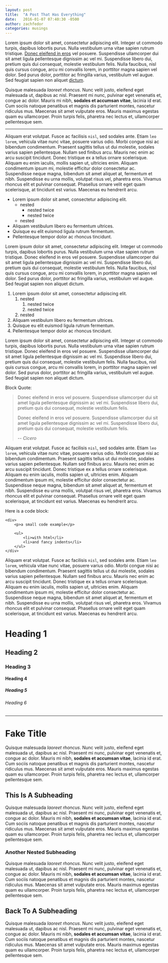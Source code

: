 ```yaml
---
layout: post
title:  "A Post That Has Everything"
date:   2016-01-07 07:40:30 -0500
author: zachfedor
categories: musings
---
```

Lorem ipsum dolor sit amet, consectetur adipiscing elit. Integer ut commodo turpis, dapibus lobortis purus. Nulla vestibulum urna vitae sapien rutrum tristique. [Donec eleifend in eros](www.loremipsum.com "Lorem Ipsum Generator") vel posuere. Suspendisse ullamcorper dui sit amet ligula pellentesque dignissim ac vel mi. Suspendisse libero dui, pretium quis dui consequat, molestie vestibulum felis. Nulla faucibus, nisl quis cursus congue, arcu mi convallis lorem, in porttitor magna sapien vel dolor. Sed purus dolor, porttitor ac fringilla varius, vestibulum vel augue. Sed feugiat sapien non aliquet [dictum][reference-1].


[reference-1]: http://google.com/  "Let Me Google That For You"

Quisque malesuada *laoreet rhoncus*. Nunc velit justo, eleifend eget malesuada ut, dapibus ac nisl. Praesent mi nunc, pulvinar eget venenatis et, congue ac dolor. Mauris mi nibh, **sodales et accumsan vitae**, lacinia id erat. Cum sociis natoque penatibus et magnis dis parturient montes, nascetur ridiculus mus. Maecenas sit amet vulputate eros. Mauris maximus egestas quam eu ullamcorper. Proin turpis felis, pharetra nec lectus et, ullamcorper pellentesque sem.

---

Aliquam erat volutpat. Fusce ac facilisis `nisl`, sed sodales ante. Etiam `leo lorem`, vehicula vitae nunc vitae, posuere varius odio. Morbi congue nisi ac bibendum condimentum. Praesent sagittis tellus ut dui molestie, sodales varius sapien pellentesque. Nullam sed finibus arcu. Mauris nec enim ac arcu suscipit tincidunt. Donec tristique ex a tellus ornare scelerisque. Aliquam eu enim iaculis, mollis sapien ut, ultricies enim. Aliquam condimentum ipsum mi, molestie efficitur dolor consectetur ac. Suspendisse neque magna, bibendum sit amet aliquet at, fermentum et nibh. Suspendisse eu urna mollis, volutpat risus vel, pharetra eros. Vivamus rhoncus elit et pulvinar consequat. Phasellus ornare velit eget quam scelerisque, at tincidunt est varius. Maecenas eu hendrerit arcu.


- Lorem ipsum dolor sit amet, consectetur adipiscing elit.
    - nested
        - nested twice
        - nested twice
    - nested
- Aliquam vestibulum libero eu fermentum ultrices.
- Quisque eu elit euismod ligula rutrum fermentum.
- Pellentesque tempor dolor ac rhoncus tincidunt.


Lorem ipsum dolor sit amet, consectetur adipiscing elit. Integer ut commodo turpis, dapibus lobortis purus. Nulla vestibulum urna vitae sapien rutrum tristique. Donec eleifend in eros vel posuere. Suspendisse ullamcorper dui sit amet ligula pellentesque dignissim ac vel mi. Suspendisse libero dui, pretium quis dui consequat, molestie vestibulum felis. Nulla faucibus, nisl quis cursus congue, arcu mi convallis lorem, in porttitor magna sapien vel dolor. Sed purus dolor, porttitor ac fringilla varius, vestibulum vel augue. Sed feugiat sapien non aliquet dictum.


1. Lorem ipsum dolor sit amet, consectetur adipiscing elit.
    1. nested
        1. nested twice
        1. nested twice
    1. nested
1. Aliquam vestibulum libero eu fermentum ultrices.
1. Quisque eu elit euismod ligula rutrum fermentum.
1. Pellentesque tempor dolor ac rhoncus tincidunt.


Lorem ipsum dolor sit amet, consectetur adipiscing elit. Integer ut commodo turpis, dapibus lobortis purus. Nulla vestibulum urna vitae sapien rutrum tristique. Donec eleifend in eros vel posuere. Suspendisse ullamcorper dui sit amet ligula pellentesque dignissim ac vel mi. Suspendisse libero dui, pretium quis dui consequat, molestie vestibulum felis. Nulla faucibus, nisl quis cursus congue, arcu mi convallis lorem, in porttitor magna sapien vel dolor. Sed purus dolor, porttitor ac fringilla varius, vestibulum vel augue. Sed feugiat sapien non aliquet dictum.


Block Quote:

> Donec eleifend in eros vel posuere. Suspendisse ullamcorper dui sit amet
> ligula pellentesque dignissim ac vel mi. Suspendisse libero dui, pretium
> quis dui consequat, molestie vestibulum felis.
>
> Donec eleifend in eros vel posuere. Suspendisse ullamcorper dui sit amet
> ligula pellentesque dignissim ac vel mi. Suspendisse libero dui, pretium
> quis dui consequat, molestie vestibulum felis.
>
> <span>-- <cite>Cicero</cite></span>


Aliquam erat volutpat. Fusce ac facilisis `nisl`, sed sodales ante. Etiam `leo lorem`, vehicula vitae nunc vitae, posuere varius odio. Morbi congue nisi ac bibendum condimentum. Praesent sagittis tellus ut dui molestie, sodales varius sapien pellentesque. Nullam sed finibus arcu. Mauris nec enim ac arcu suscipit tincidunt. Donec tristique ex a tellus ornare scelerisque. Aliquam eu enim iaculis, mollis sapien ut, ultricies enim. Aliquam condimentum ipsum mi, molestie efficitur dolor consectetur ac. Suspendisse neque magna, bibendum sit amet aliquet at, fermentum et nibh. Suspendisse eu urna mollis, volutpat risus vel, pharetra eros. Vivamus rhoncus elit et pulvinar consequat. Phasellus ornare velit eget quam scelerisque, at tincidunt est varius. Maecenas eu hendrerit arcu.


Here is a code block:

    <div>
        <p>a small code example</p>

        <ul>
            <li>with html</li>
            <li>and fancy indents</li>
        </ul>
    </div>


Aliquam erat volutpat. Fusce ac facilisis `nisl`, sed sodales ante. Etiam `leo lorem`, vehicula vitae nunc vitae, posuere varius odio. Morbi congue nisi ac bibendum condimentum. Praesent sagittis tellus ut dui molestie, sodales varius sapien pellentesque. Nullam sed finibus arcu. Mauris nec enim ac arcu suscipit tincidunt. Donec tristique ex a tellus ornare scelerisque. Aliquam eu enim iaculis, mollis sapien ut, ultricies enim. Aliquam condimentum ipsum mi, molestie efficitur dolor consectetur ac. Suspendisse neque magna, bibendum sit amet aliquet at, fermentum et nibh. Suspendisse eu urna mollis, volutpat risus vel, pharetra eros. Vivamus rhoncus elit et pulvinar consequat. Phasellus ornare velit eget quam scelerisque, at tincidunt est varius. Maecenas eu hendrerit arcu.


# Heading 1

## Heading 2

### Heading 3

#### Heading 4

##### Heading 5

###### Heading 6


---


# Fake Title

Quisque malesuada *laoreet rhoncus*. Nunc velit justo, eleifend eget malesuada ut, dapibus ac nisl. Praesent mi nunc, pulvinar eget venenatis et, congue ac dolor. Mauris mi nibh, **sodales et accumsan vitae**, lacinia id erat. Cum sociis natoque penatibus et magnis dis parturient montes, nascetur ridiculus mus. Maecenas sit amet vulputate eros. Mauris maximus egestas quam eu ullamcorper. Proin turpis felis, pharetra nec lectus et, ullamcorper pellentesque sem.


## This Is A Subheading

Quisque malesuada *laoreet rhoncus*. Nunc velit justo, eleifend eget malesuada ut, dapibus ac nisl. Praesent mi nunc, pulvinar eget venenatis et, congue ac dolor. Mauris mi nibh, **sodales et accumsan vitae**, lacinia id erat. Cum sociis natoque penatibus et magnis dis parturient montes, nascetur ridiculus mus. Maecenas sit amet vulputate eros. Mauris maximus egestas quam eu ullamcorper. Proin turpis felis, pharetra nec lectus et, ullamcorper pellentesque sem.


### Another Nested Subheading

Quisque malesuada *laoreet rhoncus*. Nunc velit justo, eleifend eget malesuada ut, dapibus ac nisl. Praesent mi nunc, pulvinar eget venenatis et, congue ac dolor. Mauris mi nibh, **sodales et accumsan vitae**, lacinia id erat. Cum sociis natoque penatibus et magnis dis parturient montes, nascetur ridiculus mus. Maecenas sit amet vulputate eros. Mauris maximus egestas quam eu ullamcorper. Proin turpis felis, pharetra nec lectus et, ullamcorper pellentesque sem.


## Back To A Subheading

Quisque malesuada *laoreet rhoncus*. Nunc velit justo, eleifend eget malesuada ut, dapibus ac nisl. Praesent mi nunc, pulvinar eget venenatis et, congue ac dolor. Mauris mi nibh, **sodales et accumsan vitae**, lacinia id erat. Cum sociis natoque penatibus et magnis dis parturient montes, nascetur ridiculus mus. Maecenas sit amet vulputate eros. Mauris maximus egestas quam eu ullamcorper. Proin turpis felis, pharetra nec lectus et, ullamcorper pellentesque sem.

